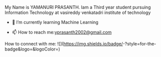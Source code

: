 My Name is YAMANURI PRASANTH. Iam a Third year student pursuing Information Technology at vasireddy venkatadri institute of technology






- 🌱 I’m currently learning Machine Learning

- 📫 How to reach me:yprasanth2002@gmail.com

How to connect with me:
![<Badge Name>](https://img.shields.io/badge/<Badge Text>-<Background Color>?style=for-the-badge&logo=<Icon Name>&logoColor=<Logo Color>)
